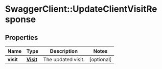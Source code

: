 # SwaggerClient::UpdateClientVisitResponse

## Properties
Name | Type | Description | Notes
------------ | ------------- | ------------- | -------------
**visit** | [**Visit**](Visit.md) | The updated visit. | [optional] 


